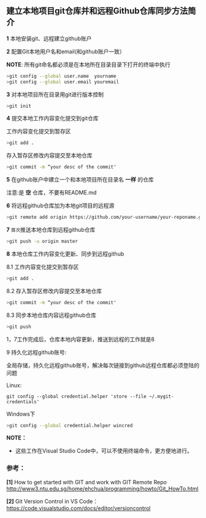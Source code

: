 ## 建立本地项目git仓库并和远程Github仓库同步方法简介

**1** 本地安装git、远程建立github账户

**2** 配置Git本地用户名和email(和github账户一致）

**NOTE**: 所有git命名都必须是在本地所在目录目录下打开的终端中执行

```bash
>git config --global user.name  yourname
>git config --global user.email youremail
```

**3** 对本地项目所在目录用git进行版本控制

```bash
>git init
```

**4** 提交本地工作内容变化提交到git仓库

工作内容变化提交到暂存区

```bash
>git add .
```

存入暂存区修改内容提交至本地仓库
```bash
>git commit -m “your desc of the commit"
```

**5** 在github账户中建立一个和本地项目所在目录名 **一样** 的仓库

注意:是 **空** 仓库，不要有README.md

**6** 将远程github仓库加为本地git项目的远程源

```bash
>git remote add origin https://github.com/your-username/your-reponame.git     
```

**7** `首次`推送本地仓库到远程github仓库 

```bash
>git push -u origin master
```

**8** 本地仓库工作内容变化更新、同步到远程github

8.1 工作内容变化提交到暂存区

```bash
>git add .
```

8.2 存入暂存区修改内容提交至本地仓库

```bash
>git commit -m “your desc of the commit"
```

8.3 同步本地仓库内容远程github仓库

```bash
>git push
```

1，7工作完成后，仓库本地内容更新，推送到远程的工作就是8

9 持久化远程github账号:

全局存储，持久化远程github账号，解决每次链接到github远程仓库都必须登陆的问题

Linux:
```
git config --global credential.helper 'store --file ~/.mygit-credentials'
```
Windows下
```bash
>git config --global credential.helper wincred
```



**NOTE：** 

* 这些工作在Visual Studio Code中，可以不使用终端命令，更方便地进行。


### 参考：

**[1]** How to get started with GIT and work with GIT Remote Repo http://www3.ntu.edu.sg/home/ehchua/programming/howto/Git_HowTo.html

**[2]** Git Version Control in VS Code：   https://code.visualstudio.com/docs/editor/versioncontrol